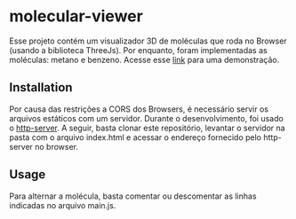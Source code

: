 # molecular-viewer

Esse projeto contém um visualizador 3D de moléculas que roda no Browser (usando a biblioteca ThreeJs).
Por enquanto, foram implementadas as moléculas: metano e benzeno.
Acesse esse [link](https://adrissonsamersla.github.io/molecular-viewer/) para uma demonstração.

## Installation

Por causa das restrições a CORS dos Browsers, é necessário servir os arquivos estáticos com um servidor. 
Durante o desenvolvimento, foi usado o [http-server](https://github.com/http-party/http-server).
A seguir, basta clonar este repositório, levantar o servidor na pasta com o arquivo index.html e acessar o endereço fornecido pelo http-server no browser.

## Usage

Para alternar a molécula, basta comentar ou descomentar as linhas indicadas no arquivo main.js.
